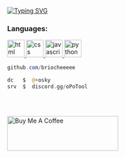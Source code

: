 <a href="https://discord.gg/oPoTool"><img src="https://readme-typing-svg.demolab.com?font=Silkscreen&pause=1000&color=FFFFFF&width=435&lines=oPo+Tool" alt="Typing SVG" /></a>

<h3 align="left">Languages:</h3>
<p align="left">
<a href="https://discord.gg/oPoTool" target="_blank" rel="noreferrer"> <img src="https://cdn-icons-png.flaticon.com/512/732/732212.png" alt="html" width="40" height="40"/> </a>
<a href="https://discord.gg/oPoTool" target="_blank" rel="noreferrer"> <img src="https://static-00.iconduck.com/assets.00/css-3-icon-1755x2048-oq1al28k.png" alt="css" width="40" height="40"/> </a>
<a href="https://discord.gg/oPoTool" target="_blank" rel="noreferrer"> <img src="https://www.javascripttutoring.com/images/jslogo.png" alt="javascript" width="40" height="40"/> </a>
<a href="https://discord.gg/oPoTool" target="_blank" rel="noreferrer"> <img src="https://cdn3.iconfinder.com/data/icons/logos-and-brands-adobe/512/267_Python-512.png" alt="python" width="40" height="40"/> </a>
</p>



```powershell
github.com/briocheeeee
```
```php
dc   $  @+osky
srv  $  discord.gg/oPoTool
```
## 
&zwnj;

<a href="https://buymeacoffee.com/briocheeeee" target="_blank"><img src="https://cdn.buymeacoffee.com/buttons/v2/default-yellow.png" alt="Buy Me A Coffee" style="height: 80px !important;width: 257px !important;" ></a>
